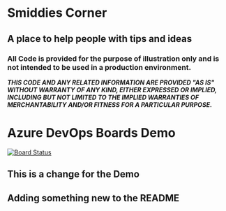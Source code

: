 # Smiddies Corner

## A place to help people with tips and ideas

### All Code is provided for the purpose of illustration only and is not intended to be used in a production environment.






***THIS CODE AND ANY RELATED INFORMATION ARE PROVIDED "AS IS" WITHOUT WARRANTY OF ANY KIND, EITHER EXPRESSED OR IMPLIED, INCLUDING BUT NOT LIMITED TO THE IMPLIED WARRANTIES OF MERCHANTABILITY AND/OR FITNESS FOR A PARTICULAR PURPOSE.*** 

# Azure DevOps Boards Demo

[![Board Status](https://dev.azure.com/MngEnvMCAP731175/201e473b-14a4-492c-8d66-26b9d951bf22/23ada9f4-f8d9-4280-92d3-0176bbd6b1f9/_apis/work/boardbadge/118ab748-63a3-49ab-b686-ab4b5911d166)](https://dev.azure.com/MngEnvMCAP731175/201e473b-14a4-492c-8d66-26b9d951bf22/_boards/board/t/23ada9f4-f8d9-4280-92d3-0176bbd6b1f9/Issues/)

## This is a change for the Demo

## Adding something new to the README

